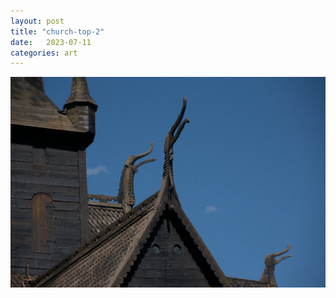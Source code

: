 ```yaml
---
layout: post
title: "church-top-2"
date:   2023-07-11
categories: art
---
```


![church-top-2](/img/arts/norway-2023/church-top-2.jpg)

